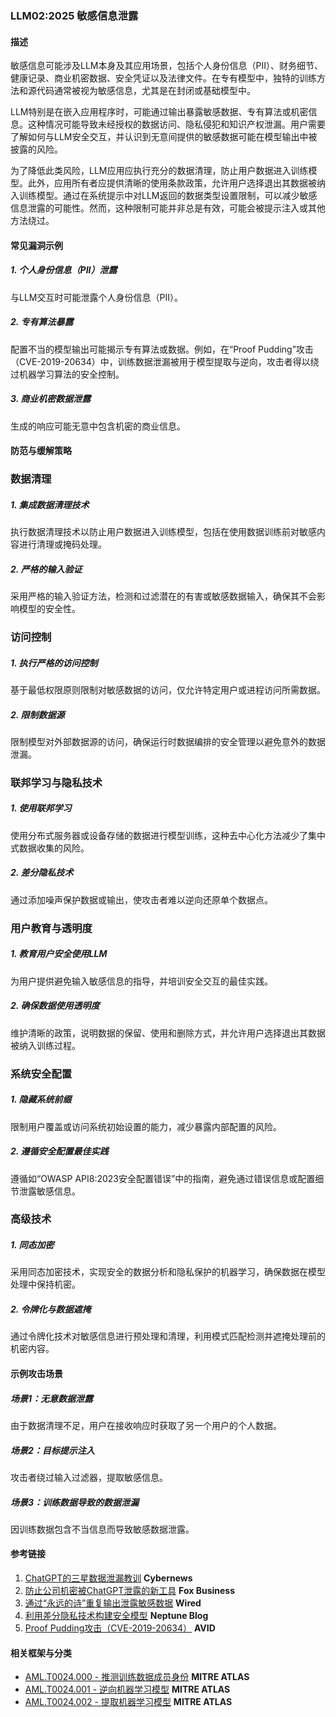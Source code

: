 ### LLM02:2025 敏感信息泄露

#### 描述

敏感信息可能涉及LLM本身及其应用场景，包括个人身份信息（PII）、财务细节、健康记录、商业机密数据、安全凭证以及法律文件。在专有模型中，独特的训练方法和源代码通常被视为敏感信息，尤其是在封闭或基础模型中。

LLM特别是在嵌入应用程序时，可能通过输出暴露敏感数据、专有算法或机密信息。这种情况可能导致未经授权的数据访问、隐私侵犯和知识产权泄漏。用户需要了解如何与LLM安全交互，并认识到无意间提供的敏感数据可能在模型输出中被披露的风险。

为了降低此类风险，LLM应用应执行充分的数据清理，防止用户数据进入训练模型。此外，应用所有者应提供清晰的使用条款政策，允许用户选择退出其数据被纳入训练模型。通过在系统提示中对LLM返回的数据类型设置限制，可以减少敏感信息泄露的可能性。然而，这种限制可能并非总是有效，可能会被提示注入或其他方法绕过。

#### 常见漏洞示例

##### 1. 个人身份信息（PII）泄露  
与LLM交互时可能泄露个人身份信息（PII）。

##### 2. 专有算法暴露  
配置不当的模型输出可能揭示专有算法或数据。例如，在“Proof Pudding”攻击（CVE-2019-20634）中，训练数据泄漏被用于模型提取与逆向，攻击者得以绕过机器学习算法的安全控制。

##### 3. 商业机密数据泄露  
生成的响应可能无意中包含机密的商业信息。

#### 防范与缓解策略

### 数据清理

##### 1. 集成数据清理技术  
执行数据清理技术以防止用户数据进入训练模型，包括在使用数据训练前对敏感内容进行清理或掩码处理。

##### 2. 严格的输入验证  
采用严格的输入验证方法，检测和过滤潜在的有害或敏感数据输入，确保其不会影响模型的安全性。

### 访问控制

##### 1. 执行严格的访问控制  
基于最低权限原则限制对敏感数据的访问，仅允许特定用户或进程访问所需数据。

##### 2. 限制数据源  
限制模型对外部数据源的访问，确保运行时数据编排的安全管理以避免意外的数据泄漏。

### 联邦学习与隐私技术

##### 1. 使用联邦学习  
使用分布式服务器或设备存储的数据进行模型训练，这种去中心化方法减少了集中式数据收集的风险。

##### 2. 差分隐私技术  
通过添加噪声保护数据或输出，使攻击者难以逆向还原单个数据点。

### 用户教育与透明度

##### 1. 教育用户安全使用LLM  
为用户提供避免输入敏感信息的指导，并培训安全交互的最佳实践。

##### 2. 确保数据使用透明度  
维护清晰的政策，说明数据的保留、使用和删除方式，并允许用户选择退出其数据被纳入训练过程。

### 系统安全配置

##### 1. 隐藏系统前缀  
限制用户覆盖或访问系统初始设置的能力，减少暴露内部配置的风险。

##### 2. 遵循安全配置最佳实践  
遵循如“OWASP API8:2023安全配置错误”中的指南，避免通过错误信息或配置细节泄露敏感信息。

### 高级技术

##### 1. 同态加密  
采用同态加密技术，实现安全的数据分析和隐私保护的机器学习，确保数据在模型处理中保持机密。

##### 2. 令牌化与数据遮掩  
通过令牌化技术对敏感信息进行预处理和清理，利用模式匹配检测并遮掩处理前的机密内容。

#### 示例攻击场景

##### 场景1：无意数据泄露  
由于数据清理不足，用户在接收响应时获取了另一个用户的个人数据。

##### 场景2：目标提示注入  
攻击者绕过输入过滤器，提取敏感信息。

##### 场景3：训练数据导致的数据泄漏  
因训练数据包含不当信息而导致敏感数据泄露。

#### 参考链接

1. [ChatGPT的三星数据泄漏教训](https://cybernews.com/security/chatgpt-samsung-leak-explained-lessons/) **Cybernews**  
2. [防止公司机密被ChatGPT泄露的新工具](https://www.foxbusiness.com/politics/ai-data-leak-crisis-prevent-company-secrets-chatgpt) **Fox Business**  
3. [通过“永远的诗”重复输出泄露敏感数据](https://www.wired.com/story/chatgpt-poem-forever-security-roundup/) **Wired**  
4. [利用差分隐私技术构建安全模型](https://neptune.ai/blog/using-differential-privacy-to-build-secure-models-tools-methods-best-practices) **Neptune Blog**  
5. [Proof Pudding攻击（CVE-2019-20634）](https://avidml.org/database/avid-2023-v009/) **AVID**  

#### 相关框架与分类

- [AML.T0024.000 - 推测训练数据成员身份](https://atlas.mitre.org/techniques/AML.T0024.000) **MITRE ATLAS**  
- [AML.T0024.001 - 逆向机器学习模型](https://atlas.mitre.org/techniques/AML.T0024.001) **MITRE ATLAS**  
- [AML.T0024.002 - 提取机器学习模型](https://atlas.mitre.org/techniques/AML.T0024.002) **MITRE ATLAS**
